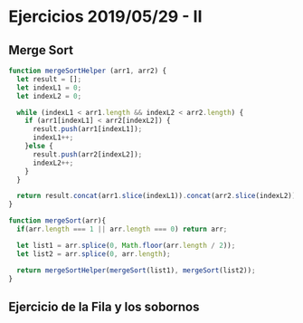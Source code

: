 # Ejercicios 2019/05/29 - II

## Merge Sort
```javascript
function mergeSortHelper (arr1, arr2) {
  let result = [];
  let indexL1 = 0;
  let indexL2 = 0;

  while (indexL1 < arr1.length && indexL2 < arr2.length) {
    if (arr1[indexL1] < arr2[indexL2]) {
      result.push(arr1[indexL1]);
      indexL1++;
    }else {
      result.push(arr2[indexL2]);
      indexL2++;
    }
  }

  return result.concat(arr1.slice(indexL1)).concat(arr2.slice(indexL2));
}

function mergeSort(arr){
  if(arr.length === 1 || arr.length === 0) return arr;

  let list1 = arr.splice(0, Math.floor(arr.length / 2));
  let list2 = arr.splice(0, arr.length);

  return mergeSortHelper(mergeSort(list1), mergeSort(list2)); 
}
```


## Ejercicio de la Fila y los sobornos
```javascript





```
